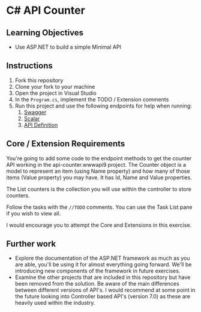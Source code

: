 # C# API Counter

## Learning Objectives
- Use ASP.NET to build a simple Minimal API

## Instructions

1. Fork this repository
2. Clone your fork to your machine
3. Open the project in Visual Studio
4. In the `Program.cs`, implement the TODO / Extension comments
5. Run this project and use the following endpoints for help when running:
	1. [Swagger](http://localhost:5167/swagger/index.html)
	2. [Scalar](http://localhost:5167/scalar/v1)
	3. [API Definition](http://localhost:5167/openapi/v1.json)

## Core / Extension Requirements

You're going to add some code to the endpoint methods to get the counter API working in the api-counter.wwwapi9 project. The Counter object is a model to represent an item (using Name property) and how many of those items (Value property) you may have.  It has Id, Name and Value properties.  

The List<Counter> counters is the collection you will use within the controller to store counters.  

Follow the tasks with the `//TODO` comments.   You can use the Task List pane if you wish to view all.  

I would encourage you to attempt the Core and Extensions in this exercise.

## Further work

- Explore the documentation of the ASP.NET framework as much as you are able, you'll be using it for almost everything going forward. We'll be introducing new components of the framework in future exercises.
- Examine the other projects that are included in this repository but have been removed from the solution.  Be aware of the main differences between different versions of API's. I would recommend at some point in the future looking into Controller based API's (version 7.0) as these are heavily used within the industry.
